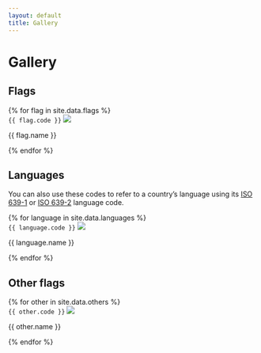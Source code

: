 ```yaml
---
layout: default
title: Gallery
---
```

<link rel="stylesheet" type="text/css" href="gallery.css" />

<h1>Gallery</h1>

## Flags

<div class="container">
{% for flag in site.data.flags %}
  <div id="flag-{{ flag.code }}">
    <code title="{{ flag.code }}">{{ flag.code }}</code>
    <img src="flags/{{ flag.code }}.svg"/>
    <p>{{ flag.name }}</p>
  </div>
{% endfor %}
</div>

## Languages

You can also use these codes to refer to a country’s language using its [ISO
639-1][iso-639-1] or [ISO 639-2][iso-639-2] language code.

<div class="container">
{% for language in site.data.languages %}
  <div id="lang-{{ language.code }}">
    <code title="{{ language.code }}">{{ language.code }}</code>
    <img src="flags/language/{{ language.code }}.svg"/>
    <p>{{ language.name }}</p>
  </div>
{% endfor %}
</div>

## Other flags

<div class="container">
{% for other in site.data.others %}
  <div id="other-{{ other.code }}">
    <code title="{{ other.code }}">{{ other.code }}</code>
    <img src="flags/other/{{ other.code }}.svg"/>
    <p>{{ other.name }}</p>
  </div>
{% endfor %}
</div>

[iso-639-1]: https://en.wikipedia.org/wiki/List_of_ISO_639-1_codes
[iso-639-2]: https://en.wikipedia.org/wiki/List_of_ISO_639-2_codes
